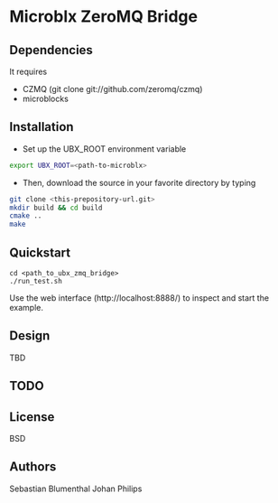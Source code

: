 Microblx ZeroMQ Bridge
=========

Dependencies
-----------

It requires 

* CZMQ (git clone git://github.com/zeromq/czmq)
* microblocks


Installation
--------------


* Set up the UBX_ROOT environment variable
```sh
export UBX_ROOT=<path-to-microblx>
```
* Then, download the source in your favorite directory by typing
```sh
git clone <this-prepository-url.git>
mkdir build && cd build
cmake ..
make
```

Quickstart
-----------

```
cd <path_to_ubx_zmq_bridge>
./run_test.sh
```



Use the web interface (http://localhost:8888/) to inspect and start the example.


Design
--------

TBD

TODO
---



License
---

BSD

Authors
-----

Sebastian Blumenthal
Johan Philips

